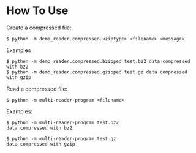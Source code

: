 # How To Use
Create a compressed file:

```
$ python -m demo_reader.compressed.<ziptype> <filename> <message>
``` 

Examples
```
$ python -m demo_reader.compressed.bzipped test.bz2 data compressed with bz2
$ python -m demo_reader.compressed.gzipped test.gz data compressed with gzip
```

Read a compressed file:
```
$ python -m multi-reader-program <filename>
```

Examples:
```
$ python -m multi-reader-program test.bz2
data compressed with bz2

$ python -m multi-reader-program test.gz
data compressed with gzip
```